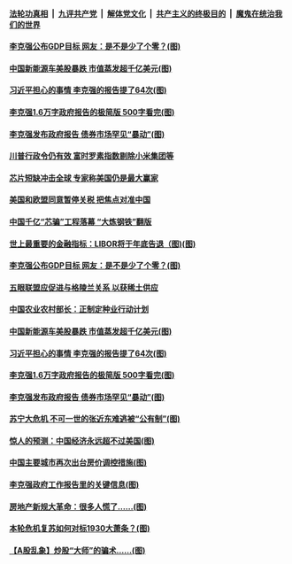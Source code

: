 

####  [法轮功真相](../../../../basic/blob/master/README.md?t=03062331) &nbsp;|&nbsp; [九评共产党](../../../../9ping.md/blob/master/README.md?t=03062331) &nbsp;|&nbsp; [解体党文化](../../../../jtdwh.md/blob/master/README.md?t=03062331)  &nbsp;|&nbsp; [共产主义的终极目的](../../../../gczydzjmd.md/blob/master/README.md?t=03062331) &nbsp;|&nbsp; [魔鬼在统治我们的世界](../../../../mgztzwmdsj.md/blob/master/README.md?t=03062331) 


#### [李克强公布GDP目标 网友：是不是少了个零？(图)](../pages/p5/964686.md?t=03062331) 

#### [中国新能源车美股暴跌 市值蒸发超千亿美元(图)](../pages/p5/964685.md?t=03062331) 

#### [习近平担心的事情 李克强的报告提了64次(图)](../pages/p5/964640.md?t=03062331) 

#### [李克强1.6万字政府报告的极简版 500字看完(图)](../pages/p5/964614.md?t=03062331) 

#### [李克强发布政府报告 债券市场罕见“暴动”(图)](../pages/p5/964611.md?t=03062331) 

#### [川普行政令仍有效 富时罗素指数剔除小米集团等](../pages/p5/964700.md?t=03062331) 

#### [芯片短缺冲击全球 专家称美国仍是最大赢家](../pages/p5/964699.md?t=03062331) 

#### [美国和欧盟同意暂停关税 把焦点对准中国](../pages/p5/964698.md?t=03062331) 

#### [中国千亿“芯骗”工程落幕 “大炼钢铁”翻版](../pages/p5/964697.md?t=03062331) 


#### [世上最重要的金融指标：LIBOR将于年底告退（图)(图)](../pages/p5/964663.md?t=03062331) 

#### [李克强公布GDP目标 网友：是不是少了个零？(图)](../pages/p5/964686.md?t=03062331) 

#### [五眼联盟应促进与格陵兰关系 以获稀土供应](../pages/p5/964688.md?t=03062331) 

#### [中国农业农村部长：正制定种业行动计划](../pages/p5/964687.md?t=03062331) 

#### [中国新能源车美股暴跌 市值蒸发超千亿美元(图)](../pages/p5/964685.md?t=03062331) 

#### [习近平担心的事情 李克强的报告提了64次(图)](../pages/p5/964640.md?t=03062331) 

#### [李克强1.6万字政府报告的极简版 500字看完(图)](../pages/p5/964614.md?t=03062331) 

#### [李克强发布政府报告 债券市场罕见“暴动”(图)](../pages/p5/964611.md?t=03062331) 

#### [苏宁大危机 不可一世的张近东难逃被“公有制”(图)](../pages/p5/964536.md?t=03062331) 

#### [惊人的预测：中国经济永远超不过美国(图)](../pages/p5/964604.md?t=03062331) 

#### [中国主要城市再次出台房价调控措施(图)](../pages/p5/964532.md?t=03062331) 

#### [李克强政府工作报告里的关键信息(图)](../pages/p5/964601.md?t=03062331) 

#### [房地产新规大革命：很多人慌了……(图)](../pages/p5/964547.md?t=03062331) 

#### [本轮危机复苏如何对标1930大萧条？(图)](../pages/p5/964542.md?t=03062331) 

#### [【A股乱象】炒股“大师”的骗术……(图)](../pages/p5/964545.md?t=03062331) 

